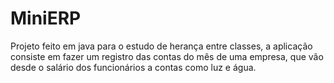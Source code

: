 # MiniERP

Projeto feito em java para o estudo de herança entre classes, a aplicação consiste em fazer um registro das contas do mês de uma empresa, que vão desde o salário dos funcionários a contas como luz e água.
